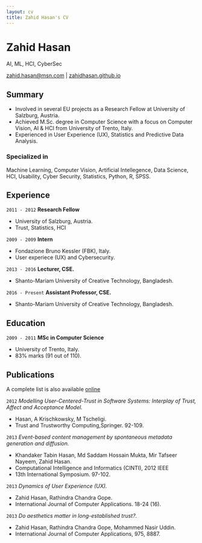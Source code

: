 ```yaml
---
layout: cv
title: Zahid Hasan's CV
---
```

# Zahid Hasan
AI, ML, HCI, CyberSec

<div id="webaddress">
<a href="isaac@applesdofall.org">zahid.hasan@msn.com</a>
| <a href="">zahidhasan.github.io</a>
</div>


## Summary
- Involved in several EU projects as a Research Fellow at University of Salzburg, Austria.
- Achieved M.Sc. degree in Computer Science with a focus on Computer Vision, AI & HCI from University of Trento, Italy.
- Experienced in User Experience (UX), Statistics and Predictive Data Analysis.



### Specialized in

Machine Learning, Computer Vision, Artificial Intellegence, Data Science, HCI, Usability, Cyber Security, Statistics, Python, R, SPSS.



## Experience

`2011 - 2012`
__Research Fellow__
- University of Salzburg, Austria.
- Trust, Statistics, HCI

`2009 - 2009`
__Intern__
- Fondazione Bruno Kessler (FBK), Italy.
- User experiece (UX) and Cybersecurity.

`2013 - 2016`
__Lecturer, CSE.__
- Shanto-Mariam University of Creative Technology, Bangladesh.

`2016 - Present`
__Assistant Professor, CSE.__
- Shanto-Mariam University of Creative Technology, Bangladesh.


## Education

`2009 - 2011`
__MSc in Computer Science__
- University of Trento, Italy.
- 83% marks (91 out of 110).

<!--
`2003 - 2007`
__BSc in Computer Science and Engineering__
- Stamford University, Bangladesh.
- CGPA: 3.89 (out of 4).

`1998 - 2000`
__Higher Secondary Certificate (HSC)__
- BAF Shaheen College Dhaka, Bangladesh.
- First Division star marks.

`1998 - 2000`
__Secondary School Certificate (SSC)__
- Pabna Zilla School, Pabna, Bangladesh.
- First Division star marks.


-->





## Publications

A complete list is also available [online](https://scholar.google.com/citations?user=BRDOsusAAAAJ&hl=en&oi=ao)

`2012`
_Modelling User-Centered-Trust in Software Systems: Interplay of Trust, Affect and Acceptance Model._ 
- Hasan, A Krischkowsky, M Tscheligi. 
- Trust and Trustworthy Computing,Springer. 92-109.

`2013`
_Event-based content management by spontaneous metadata generation and diffusion._ 
- Khandaker Tabin Hasan, Md Saddam Hossain Mukta, Mir Tafseer Nayeem, Zahid Hasan. 
- Computational Intelligence and Informatics (CINTI), 2012 IEEE 
- 13th International Symposium. 97-102.

`2013`
_Dynamics of User Experience (UX)._ 
- Zahid Hasan, Rathindra Chandra Gope. 
- International Journal of Computer Applications. 18-24 (16).

`2013`
_Do aesthetics matter in long-established trust?._ 
- Zahid Hasan, Rathindra Chandra Gope, Mohammed Nasir Uddin. 
- International Journal of Computer Applications, 975, 8887.


<!-- ### Footer

Last updated: May 2013 -->


